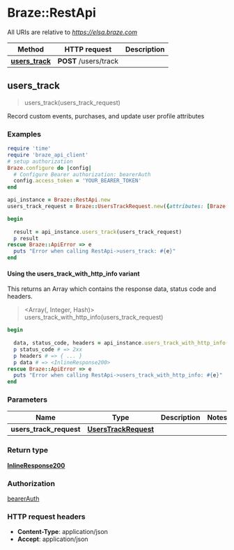 # Braze::RestApi

All URIs are relative to *https://elsa.braze.com*

| Method | HTTP request | Description |
| ------ | ------------ | ----------- |
| [**users_track**](RestApi.md#users_track) | **POST** /users/track |  |


## users_track

> <InlineResponse200> users_track(users_track_request)



Record custom events, purchases, and update user profile attributes

### Examples

```ruby
require 'time'
require 'braze_api_client'
# setup authorization
Braze.configure do |config|
  # Configure Bearer authorization: bearerAuth
  config.access_token = 'YOUR_BEARER_TOKEN'
end

api_instance = Braze::RestApi.new
users_track_request = Braze::UsersTrackRequest.new({attributes: [Braze::Event.new({name: 'name_example', time: Time.now})]}) # UsersTrackRequest | 

begin
  
  result = api_instance.users_track(users_track_request)
  p result
rescue Braze::ApiError => e
  puts "Error when calling RestApi->users_track: #{e}"
end
```

#### Using the users_track_with_http_info variant

This returns an Array which contains the response data, status code and headers.

> <Array(<InlineResponse200>, Integer, Hash)> users_track_with_http_info(users_track_request)

```ruby
begin
  
  data, status_code, headers = api_instance.users_track_with_http_info(users_track_request)
  p status_code # => 2xx
  p headers # => { ... }
  p data # => <InlineResponse200>
rescue Braze::ApiError => e
  puts "Error when calling RestApi->users_track_with_http_info: #{e}"
end
```

### Parameters

| Name | Type | Description | Notes |
| ---- | ---- | ----------- | ----- |
| **users_track_request** | [**UsersTrackRequest**](UsersTrackRequest.md) |  |  |

### Return type

[**InlineResponse200**](InlineResponse200.md)

### Authorization

[bearerAuth](../README.md#bearerAuth)

### HTTP request headers

- **Content-Type**: application/json
- **Accept**: application/json

